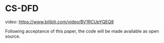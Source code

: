 # CS-DFD

video: https://www.bilibili.com/video/BV1RCUpYQEQ8

Following acceptance of this paper, the code will be made available as open source.
